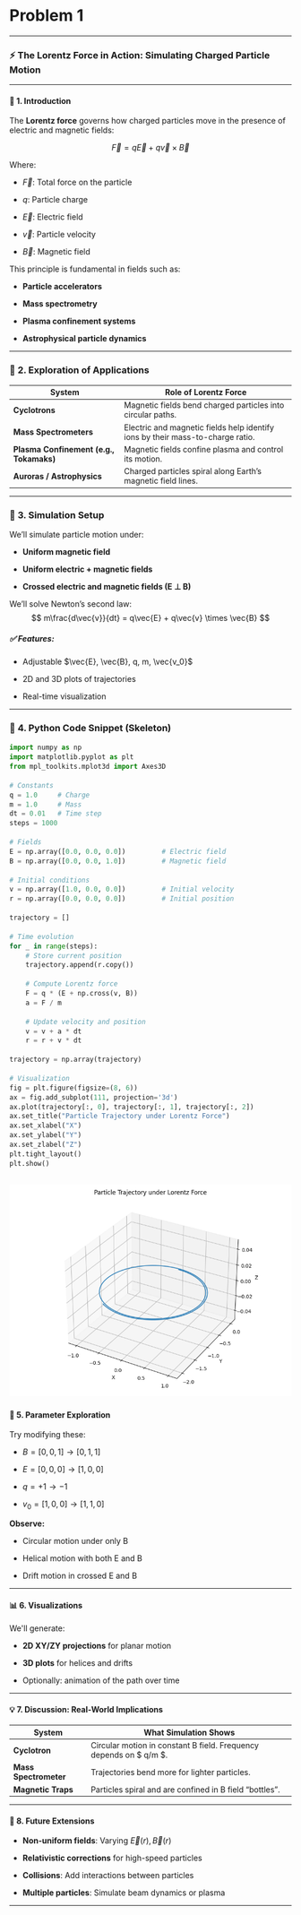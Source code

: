 # Problem 1

---

### ⚡ **The Lorentz Force in Action: Simulating Charged Particle Motion**

---

#### 📌 **1. Introduction**

The **Lorentz force** governs how charged particles move in the presence of electric and magnetic fields:

$$
\vec{F} = q\vec{E} + q\vec{v} \times \vec{B}
$$

Where:
- $\vec{F}$: Total force on the particle

- $q$: Particle charge

- $\vec{E}$: Electric field

- $\vec{v}$: Particle velocity

- $\vec{B}$: Magnetic field


This principle is fundamental in fields such as:

- **Particle accelerators**

- **Mass spectrometry**

- **Plasma confinement systems**

- **Astrophysical particle dynamics**


---

### 🔬 **2. Exploration of Applications**

| System | Role of Lorentz Force |
|--------|------------------------|
| **Cyclotrons** | Magnetic fields bend charged particles into circular paths. |
| **Mass Spectrometers** | Electric and magnetic fields help identify ions by their mass-to-charge ratio. |
| **Plasma Confinement (e.g., Tokamaks)** | Magnetic fields confine plasma and control its motion. |
| **Auroras / Astrophysics** | Charged particles spiral along Earth’s magnetic field lines. |

---

### 🧪 **3. Simulation Setup**

We’ll simulate particle motion under:

- **Uniform magnetic field**

- **Uniform electric + magnetic fields**

- **Crossed electric and magnetic fields (E ⊥ B)**


We’ll solve Newton’s second law:
$$
m\frac{d\vec{v}}{dt} = q\vec{E} + q\vec{v} \times \vec{B}
$$

##### ✅ Features:
- Adjustable  $\vec{E}, \vec{B}, q, m, \vec{v_0}$ 

- 2D and 3D plots of trajectories

- Real-time visualization

---

### 🧮 **4. Python Code Snippet (Skeleton)**

```python
import numpy as np
import matplotlib.pyplot as plt
from mpl_toolkits.mplot3d import Axes3D

# Constants
q = 1.0     # Charge
m = 1.0     # Mass
dt = 0.01   # Time step
steps = 1000

# Fields
E = np.array([0.0, 0.0, 0.0])         # Electric field
B = np.array([0.0, 0.0, 1.0])         # Magnetic field

# Initial conditions
v = np.array([1.0, 0.0, 0.0])         # Initial velocity
r = np.array([0.0, 0.0, 0.0])         # Initial position

trajectory = []

# Time evolution
for _ in range(steps):
    # Store current position
    trajectory.append(r.copy())

    # Compute Lorentz force
    F = q * (E + np.cross(v, B))
    a = F / m

    # Update velocity and position
    v = v + a * dt
    r = r + v * dt

trajectory = np.array(trajectory)

# Visualization
fig = plt.figure(figsize=(8, 6))
ax = fig.add_subplot(111, projection='3d')
ax.plot(trajectory[:, 0], trajectory[:, 1], trajectory[:, 2])
ax.set_title("Particle Trajectory under Lorentz Force")
ax.set_xlabel("X")
ax.set_ylabel("Y")
ax.set_zlabel("Z")
plt.tight_layout()
plt.show()

```
![alt text](image.png)
---

#### 🔄 **5. Parameter Exploration**

Try modifying these:
- $B = [0, 0, 1] \rightarrow [0, 1, 1]$

- $E = [0, 0, 0] \rightarrow [1, 0, 0]$

- $q = +1 \rightarrow -1$

- $v_0 = [1, 0, 0] \rightarrow [1, 1, 0]$


**Observe:**
- Circular motion under only B

- Helical motion with both E and B

- Drift motion in crossed E and B


---

#### 📊 **6. Visualizations**

We'll generate:

- **2D XY/ZY projections** for planar motion

- **3D plots** for helices and drifts

- Optionally: animation of the path over time


---

#### 💡 **7. Discussion: Real-World Implications**

| System | What Simulation Shows |
|--------|------------------------|
| **Cyclotron** | Circular motion in constant B field. Frequency depends on $ q/m $. |
| **Mass Spectrometer** | Trajectories bend more for lighter particles. |
| **Magnetic Traps** | Particles spiral and are confined in B field “bottles”. |

---

#### 🧠 **8. Future Extensions**

- **Non-uniform fields**:
 Varying $\vec{E}(r), \vec{B}(r)$

- **Relativistic corrections** for high-speed particles

- **Collisions**: Add interactions between particles

- **Multiple particles**: Simulate beam dynamics or plasma

---

